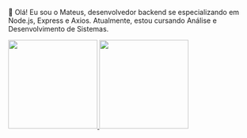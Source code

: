 👋 Olá! Eu sou o Mateus, desenvolvedor backend se especializando em Node.js, Express e Axios. 
Atualmente, estou cursando Análise e Desenvolvimento de Sistemas.

<div>
<a href="https://github.com/tetbatista">
<img loading="lazy" height="180em" src="https://github-readme-stats.vercel.app/api/top-langs/?username=tetbatista&layout=compact&langs_count=7&theme=dracula"/>
<img loading="lazy" height="180em" src="https://github-readme-stats.vercel.app/api?username=tetbatista&show_icons=true&theme=dracula&include_all_commits=true&count_private=true"/>
</div>

<!--
**tetbatista/tetbatista** is a ✨ _special_ ✨ repository because its `README.md` (this file) appears on your GitHub profile.

Here are some ideas to get you started:

- 🔭 I’m currently working on ...
- 🌱 I’m currently learning ...
- 👯 I’m looking to collaborate on ...
- 🤔 I’m looking for help with ...
- 💬 Ask me about ...
- 📫 How to reach me: ...
- 😄 Pronouns: ...
- ⚡ Fun fact: ...
-->
